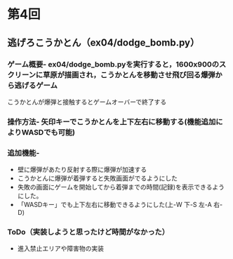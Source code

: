 # 第4回
## 逃げろこうかとん（ex04/dodge_bomb.py）
### ゲーム概要- ex04/dodge_bomb.pyを実行すると，1600x900のスクリーンに草原が描画され，こうかとんを移動させ飛び回る爆弾から逃げるゲーム
こうかとんが爆弾と接触するとゲームオーバーで終了する
### 操作方法- 矢印キーでこうかとんを上下左右に移動する(機能追加によりWASDでも可能)
### 追加機能-
- 壁に爆弾があたり反射する際に爆弾が加速する
- こうかとんに爆弾が着弾すると失敗画面がでるようにした
- 失敗の画面にゲームを開始してから着弾までの時間(記録)を表示できるようにした。
- 「WASDキー」でも上下左右に移動できるようにした(上-W 下-S 左-A 右-D)
### ToDo（実装しようと思ったけど時間がなかった）
- 進入禁止エリアや障害物の実装